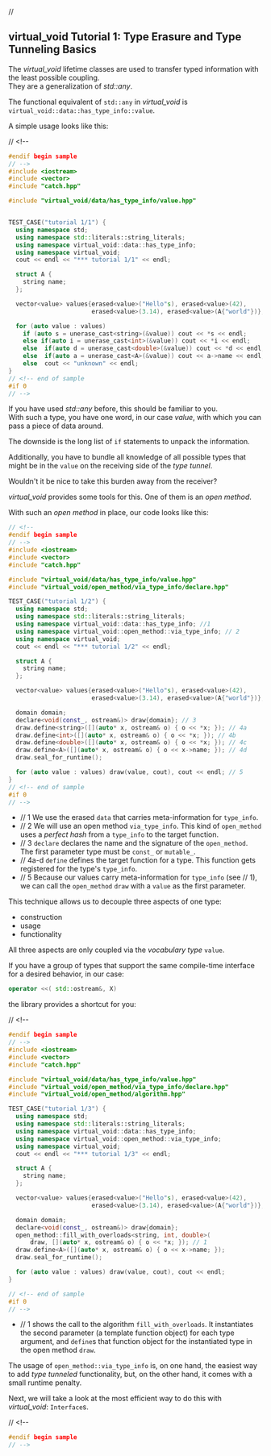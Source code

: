 ﻿// <!--
#if 0
// -->

<a name="t1"></a>
## virtual_void Tutorial 1: Type Erasure and Type Tunneling Basics

The *virtual_void* lifetime classes are used to transfer typed information with the least possible coupling.  
They are a generalization of *std::any*.

The functional equivalent of `std::any` in *virtual_void* is `virtual_void::data::has_type_info::value`.

A simple usage looks like this:

// <!--
```cpp
#endif begin sample
// -->
#include <iostream>
#include <vector>
#include "catch.hpp"

#include "virtual_void/data/has_type_info/value.hpp"


TEST_CASE("tutorial 1/1") {
  using namespace std;
  using namespace std::literals::string_literals;
  using namespace virtual_void::data::has_type_info;
  using namespace virtual_void;
  cout << endl << "*** tutorial 1/1" << endl;

  struct A {
    string name;
  };

  vector<value> values{erased<value>("Hello"s), erased<value>(42),
                       erased<value>(3.14), erased<value>(A{"world"})};

  for (auto value : values)
    if (auto s = unerase_cast<string>(&value)) cout << *s << endl;
    else if(auto i = unerase_cast<int>(&value)) cout << *i << endl;
    else  if(auto d = unerase_cast<double>(&value)) cout << *d << endl;
    else  if(auto a = unerase_cast<A>(&value)) cout << a->name << endl;
    else  cout << "unknown" << endl;
}
// <!-- end of sample
#if 0
// -->
```
If you have used *std::any* before, this should be familiar to you.  
With such a type, you have one word, in our case *value*, with which you can pass a piece of data around.

The downside is the long list of `if` statements to unpack the information.  

Additionally, you have to bundle all knowledge of all possible types that might be in the `value` on the receiving side of the *type tunnel*.

Wouldn't it be nice to take this burden away from the receiver?

<a name="t2"></a>

*virtual_void* provides some tools for this. One of them is an *open method*.  

With such an *open method* in place, our code looks like this:


```cpp
// <!--
#endif begin sample
// -->
#include <iostream>
#include <vector>
#include "catch.hpp"

#include "virtual_void/data/has_type_info/value.hpp"
#include "virtual_void/open_method/via_type_info/declare.hpp"

TEST_CASE("tutorial 1/2") {
  using namespace std;
  using namespace std::literals::string_literals;
  using namespace virtual_void::data::has_type_info; //1
  using namespace virtual_void::open_method::via_type_info; // 2
  using namespace virtual_void;
  cout << endl << "*** tutorial 1/2" << endl;

  struct A {
    string name;
  };

  vector<value> values{erased<value>("Hello"s), erased<value>(42),
                       erased<value>(3.14), erased<value>(A{"world"})};

  domain domain;
  declare<void(const_, ostream&)> draw{domain}; // 3
  draw.define<string>([](auto* x, ostream& o) { o << *x; }); // 4a
  draw.define<int>([](auto* x, ostream& o) { o << *x; }); // 4b
  draw.define<double>([](auto* x, ostream& o) { o << *x; }); // 4c
  draw.define<A>([](auto* x, ostream& o) { o << x->name; }); // 4d
  draw.seal_for_runtime();

  for (auto value : values) draw(value, cout), cout << endl; // 5
}
// <!-- end of sample
#if 0 
// -->
```

- // 1 We use the erased `data` that carries meta-information for `type_info`.
- // 2 We will use an open method `via_type_info`. This kind of `open_method` uses a *perfect hash* from a `type_info` to the target function.
- // 3 `declare` declares the name and the signature of the `open_method`. The first parameter type must be `const_` or `mutable_`.
- // 4a-d `define` defines the target function for a type. This function gets registered for the type's `type_info`.
- // 5 Because our values carry meta-information for `type_info` (see // 1), we can call the `open_method` `draw` with a `value` as the first parameter.

This technique allows us to decouple three aspects of one type:
- construction
- usage
- functionality

All three aspects are only coupled via the *vocabulary type* `value`.

<a name="t3"></a>
If you have a group of types that support the same compile-time interface for a desired behavior, in our case:

```cpp
operator <<( std::ostream&, X)
```
the library provides a shortcut for you: 

// <!--
```cpp
#endif begin sample
// -->
#include <iostream>
#include <vector>
#include "catch.hpp"

#include "virtual_void/data/has_type_info/value.hpp"
#include "virtual_void/open_method/via_type_info/declare.hpp"
#include "virtual_void/open_method/algorithm.hpp"

TEST_CASE("tutorial 1/3") {
  using namespace std;
  using namespace std::literals::string_literals;
  using namespace virtual_void::data::has_type_info;
  using namespace virtual_void::open_method::via_type_info;
  using namespace virtual_void;
  cout << endl << "*** tutorial 1/3" << endl;

  struct A {
    string name;
  };

  vector<value> values{erased<value>("Hello"s), erased<value>(42),
                       erased<value>(3.14), erased<value>(A{"world"})};

  domain domain;
  declare<void(const_, ostream&)> draw{domain};
  open_method::fill_with_overloads<string, int, double>(
      draw, [](auto* x, ostream& o) { o << *x; }); // 1
  draw.define<A>([](auto* x, ostream& o) { o << x->name; });
  draw.seal_for_runtime();

  for (auto value : values) draw(value, cout), cout << endl;
}

// <!-- end of sample
#if 0 
// -->
```

- // 1 shows the call to the algorithm `fill_with_overloads`. It instantiates the second parameter (a template function object) for each type argument, and `define`s that function object for the instantiated type in the open method `draw`.

The usage of `open_method::via_type_info` is, on one hand, the easiest way to add *type tunneled* functionality, but, on the other hand, it comes with a small runtime penalty.

Next, we will take a look at the most efficient way to do this with *virtual_void*: `Interface`s.

// <!--
```cpp
#endif begin sample
// -->
